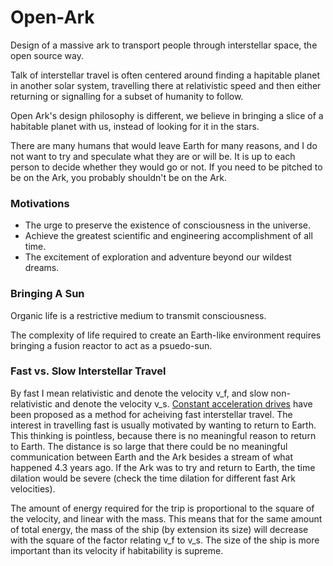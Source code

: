 # Open-Ark
Design of a massive ark to transport people through interstellar
space, the open source way.

Talk of interstellar travel is often centered around finding a hapitable planet
in another solar system, travelling there at relativistic speed and then
either returning or signalling for a subset of humanity to follow.

Open Ark's design philosophy is different, we believe in bringing a slice of
a habitable planet with us, instead of looking for it in the stars.

There are many humans that would leave Earth for many reasons, and I do not want
to try and speculate what they are or will be. It is up to each person to decide
whether they would go or not. If you need to be pitched to be on the Ark, you
probably shouldn't be on the Ark.

### Motivations
  - The urge to preserve the existence of consciousness in the universe.
  - Achieve the greatest scientific and engineering accomplishment of all time.
  - The excitement of exploration and adventure beyond our wildest dreams.

### Bringing A Sun
Organic life is a restrictive medium to transmit consciousness.

The complexity of life required to create an Earth-like environment requires
bringing a fusion reactor to act as a psuedo-sun.

### Fast vs. Slow Interstellar Travel
By fast I mean relativistic and denote the velocity v_f, and slow
non-relativistic and denote the velocity v_s.
[Constant acceleration drives](https://en.wikipedia.org/wiki/Space_travel_using_constant_acceleration)
have been proposed as a method for acheiving fast interstellar travel. The
interest in travelling fast is usually motivated by wanting to return to Earth.
This thinking is pointless, because there is no meaningful reason to return to
Earth. The distance is so large that there could be no meaningful communication
between Earth and the Ark besides a stream of what happened 4.3 years ago.
If the Ark was to try and return to Earth, the time dilation would be severe
(check the time dilation for different fast Ark velocities).

The amount of energy required for the trip is proportional to the square of the
velocity, and linear with the mass. This means that for the same amount of
total energy, the mass of the ship (by extension its size) will decrease with
the square of the factor relating v_f to v_s.  The size of the ship is more
important than its velocity if habitability is supreme.
